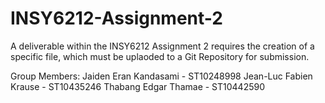 # INSY6212-Assignment-2
A deliverable within the INSY6212 Assignment 2 requires the creation of a specific file, which must be uplaoded to a Git Repository for submission.

Group Members:
Jaiden Eran Kandasami - ST10248998
Jean-Luc Fabien Krause - ST10435246
Thabang Edgar Thamae - ST10442590

